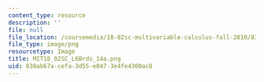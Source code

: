 ```yaml
---
content_type: resource
description: ''
file: null
file_location: /coursemedia/18-02sc-multivariable-calculus-fall-2010/838ab67acefa3d55e0473e4fe4300ac8_MIT18_02SC_L6Brds_14a.png
file_type: image/png
resourcetype: Image
title: MIT18_02SC_L6Brds_14a.png
uid: 838ab67a-cefa-3d55-e047-3e4fe4300ac8
---
```

